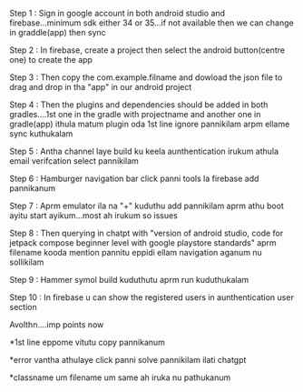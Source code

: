 Step 1 : Sign in google account in both android studio and firebase...minimum sdk either 34 or 35...if not available then we can change in graddle(app) then sync

Step 2 : In firebase, create a project then select the android button(centre one) to create the app

Step 3 : Then copy the com.example.filname and dowload the json file to drag and drop in tha "app" in our android project

Step 4 : Then the plugins and dependencies should be added in both gradles....1st one in the gradle with projectname and another one in gradle(app) ithula matum plugin oda 1st line ignore pannikilam arpm ellame sync kuthukalam

Step 5 : Antha channel laye build ku keela aunthentication irukum athula email verifcation select pannikilam

Step 6 : Hamburger navigation bar click panni tools la firebase add pannikanum

Step 7 : Aprm emulator ila na "+" kuduthu add pannikilam aprm athu boot ayitu start ayikum...most ah irukum so issues

Step 8 : Then querying in chatpt with "version of android studio, code for jetpack compose beginner level with google playstore standards" aprm filename kooda mention pannitu eppidi ellam navigation aganum nu sollikilam

Step 9 : Hammer symol build kuduthutu aprm run kuduthukalam

Step 10 : In firebase u can show the registered users in aunthentication user section

Avolthn....imp points now

*1st line eppome vitutu copy pannikanum

*error vantha athulaye click panni solve pannikilam ilati chatgpt

*classname um filename um same ah iruka nu pathukanum
